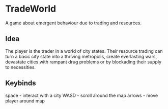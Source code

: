 # TradeWorld
 A game about emergent behaviour due to trading and resources.

## Idea
The player is the trader in a world of city states. Their resource trading can turn a basic city state into a thriving metropolis, create everlasting wars, devastate cities with rampant drug problems or by blockading their supply to necessities.


## Keybinds
space - interact with a city
WASD - scroll around the map
arrows - move player around map